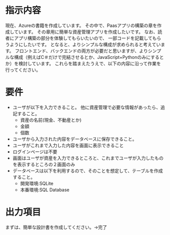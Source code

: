 # 指示内容
現在、Azureの書籍を作成しています。
その中で、Paasアプリの構築の章を作成しています。
その章用に簡単な資産管理アプリを作成したいです。
なお、読者にアプリ構築の部分を体験してもらいたいので、
一部コードを記載してもらうようにしたいです。
となると、よりシンプルな構成が求められると考えています。
フロントエンド、バックエンドの両方が必要だと思いますが、よりシンプルな構成（例えばC＃だけで完結させるとか、JavaScript+Pythonのみにするとか）を検討しています。
これらを踏まえたうえで、以下の内容に沿って作業を行ってください。

# 要件
- ユーザが以下を入力できること。
  他に資産管理で必要な情報があったら、追記すること。
    - 資産の名前(現金、不動産とか)
    - 金額
    - 個数
- ユーザから入力された内容をデータベースに保存できること。
- ユーザがこれまで入力した内容を画面に表示できること
- ログインページは不要
- 画面はユーザが資産を入力できるところと、これまでユーザが入力したものを表示するところの２画面のみ
- データベースは以下を利用するので、そのことを想定して、テーブルを作成すること。
    - 開発環境:SQLite
    - 本番環境:SQL Database

# 出力項目
まずは、簡単な設計書を作成してください。→完了